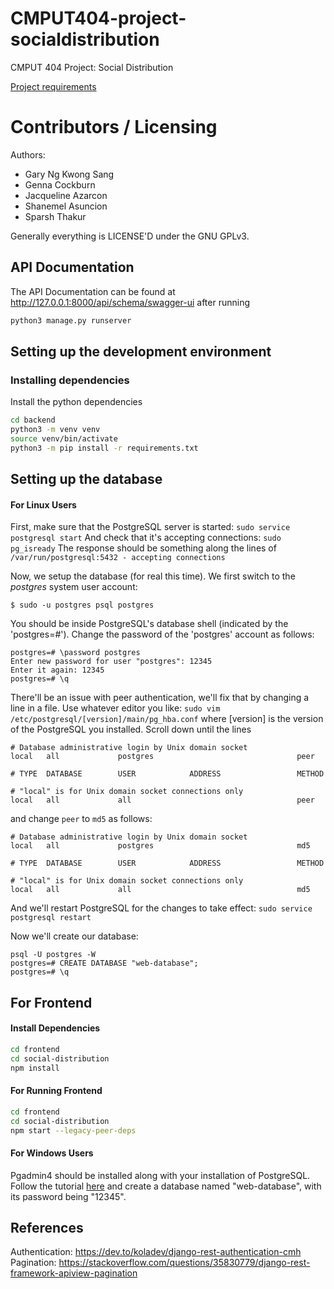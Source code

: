 CMPUT404-project-socialdistribution
===================================

CMPUT 404 Project: Social Distribution

[Project requirements](https://github.com/uofa-cmput404/project-socialdistribution/blob/master/project.org) 

Contributors / Licensing
========================

Authors:
    
* Gary Ng Kwong Sang
* Genna Cockburn
* Jacqueline Azarcon
* Shanemel Asuncion
* Sparsh Thakur

Generally everything is LICENSE'D under the GNU GPLv3.

## API Documentation
The API Documentation can be found at http://127.0.0.1:8000/api/schema/swagger-ui after running
```bash
python3 manage.py runserver
```
## Setting up the development environment
### Installing dependencies

Install the python dependencies
```bash
cd backend
python3 -m venv venv
source venv/bin/activate
python3 -m pip install -r requirements.txt
```

## Setting up the database
#### For Linux Users
First, make sure that the PostgreSQL server is started:
`sudo service postgresql start`
And check that it's accepting connections:
`sudo pg_isready`
The response should be something along the lines of `/var/run/postgresql:5432 - accepting connections`

Now, we setup the database (for real this time). We first switch to the *postgres* system user account:
```
$ sudo -u postgres psql postgres
```
You should be inside PostgreSQL's database shell (indicated by the 'postgres=#'). Change the password of the 'postgres' account as follows:
```
postgres=# \password postgres
Enter new password for user "postgres": 12345
Enter it again: 12345
postgres=# \q
```
There'll be an issue with peer authentication, we'll fix that by changing a line in a file. Use whatever editor you like:
`sudo vim /etc/postgresql/[version]/main/pg_hba.conf`
where [version] is the version of the PostgreSQL you installed. 
Scroll down until the lines
```
# Database administrative login by Unix domain socket
local   all             postgres                                peer

# TYPE  DATABASE        USER            ADDRESS                 METHOD

# "local" is for Unix domain socket connections only
local   all             all                                     peer
```
and change `peer` to `md5` as follows:
```
# Database administrative login by Unix domain socket
local   all             postgres                                md5

# TYPE  DATABASE        USER            ADDRESS                 METHOD

# "local" is for Unix domain socket connections only
local   all             all                                     md5
```
And we'll restart PostgreSQL for the changes to take effect:
`sudo service postgresql restart`

Now we'll create our database:
```
psql -U postgres -W
postgres=# CREATE DATABASE "web-database";
postgres=# \q
```

## For Frontend
#### Install Dependencies
```bash
cd frontend
cd social-distribution
npm install
```

#### For Running Frontend
```bash
cd frontend
cd social-distribution
npm start --legacy-peer-deps
```

#### For Windows Users
Pgadmin4 should be installed along with your installation of PostgreSQL.
Follow the tutorial [here](https://www.youtube.com/watch?v=KqcS3P32s6Y)
and create a database named "web-database", with its password being "12345".

## References  
Authentication: https://dev.to/koladev/django-rest-authentication-cmh
Pagination: https://stackoverflow.com/questions/35830779/django-rest-framework-apiview-pagination

